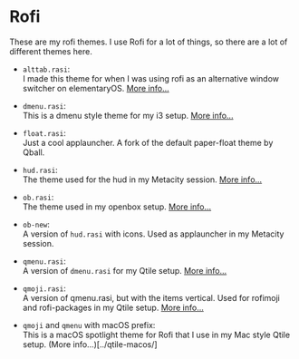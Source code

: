 # Rofi

These are my rofi themes. I use Rofi for a lot of things, so there are a lot of different themes here.

- `alttab.rasi`:  
I made this theme for when I was using rofi as an alternative window switcher on elementaryOS. [More info...](https://gist.github.com/RobinBoers/56022f6e185c3e91dd8186bd657228b9#use-rofi-as-alternative-alttab-switcher)

- `dmenu.rasi`:  
This is a dmenu style theme for my i3 setup. [More info...](../i3/)

- `float.rasi`:  
Just a cool applauncher. A fork of the default paper-float theme by Qball.

- `hud.rasi`:  
The theme used for the hud in my Metacity session. [More info...](../../usr/bin/)

- `ob.rasi`:  
The theme used in my openbox setup. [More info...](../openbox/)

- `ob-new`:  
A version of `hud.rasi` with icons. Used as applauncher in my Metacity session.

- `qmenu.rasi`:  
A version of `dmenu.rasi` for my Qtile setup. [More info...](../qtile/)

- `qmoji.rasi`:  
A version of qmenu.rasi, but with the items vertical. Used for rofimoji and rofi-packages in my Qtile setup. [More info...](../qtile/)

- `qmoji` and `qmenu` with macOS prefix:  
This is a macOS spotlight theme for Rofi that I use in my Mac style Qtile setup. (More info...)[../qtile-macos/]
